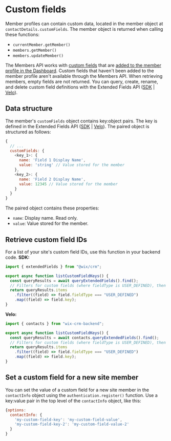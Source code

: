 # Custom fields

Member profiles can contain custom data,
located in the member object at `contactDetails.customFields`.
The member object is returned when calling these functions:

- `currentMember.getMember()`
- `members.getMember()`
- `members.updateMember()`

The Members API works with [custom fields](https://support.wix.com/en/article/adding-custom-fields-to-contacts) that are
[added to the member profile in the Dashboard](https://www.wix.com/my-account/site-selector/?buttonText=Select%20Site&title=Select%20a%20Site&autoSelectOnSingleSite=true&actionUrl=https:%2F%2Fwww.wix.com%2Fdashboard%2F%7B%7BmetaSiteId%7D%7D%2Fmembers-account).
Custom fields that haven't been added to the member profile
aren't available through the Members API.
When retrieving members, empty fields are not returned.
You can query, create, rename, and delete custom field definitions with the 
Extended Fields API ([SDK](https://dev.wix.com/docs/sdk/backend-modules/crm/extended-fields/introduction) | [Velo](https://dev.wix.com/docs/velo/apis/wix-crm-v2/extended-fields/introduction)).

## Data structure

The member's `customFields` object contains key:object pairs.
The key is defined in the Extended Fields API ([SDK](https://dev.wix.com/docs/sdk/backend-modules/crm/extended-fields/introduction) | [Velo](https://dev.wix.com/docs/velo/apis/wix-crm-v2/extended-fields/introduction)).
The paired object is structured as follows:

```js
{
  // ...
  customFields: {
    <key_1>: {
      name: 'Field 1 Display Name',
      value: 'string' // Value stored for the member
    },
    <key_2>: {
      name: 'Field 2 Display Name',
      value: 12345 // Value stored for the member
    }
  }
}
```

The paired object contains these properties:

- `name`: Display name. Read only.
- `value`: Value stored for the member.

## Retrieve custom field IDs

For a list of your site's custom field IDs, use this function in your backend code.
**SDK:**
```js
import { extendedFields } from "@wix/crm";

export async function listCustomFieldKeys() {
  const queryResults = await queryExtendedFields().find();
  // Filters for custom fields (where fieldType is USER_DEFINED), then converts to an array of keys
  return queryResults.items
    .filter((field) => field.fieldType === "USER_DEFINED")
    .map((field) => field.key);
}
```

**Velo:**
```js
import { contacts } from "wix-crm-backend";

export async function listCustomFieldKeys() {
  const queryResults = await contacts.queryExtendedFields().find();
  // Filters for custom fields (where fieldType is USER_DEFINED), then converts to an array of keys
  return queryResults.items
    .filter((field) => field.fieldType === "USER_DEFINED")
    .map((field) => field.key);
}
```

## Set a custom field for a new site member

You can set the value of a custom field for a new site member in the `contactInfo` object
using the `authentication.register()` function.
Use a key:value pair in the top level of the `contactInfo` object, like this:

```js
{options:
  contactInfo: {
    'my-custom-field-key': 'my-custom-field-value',
    'my-custom-field-key-2': 'my-custom-field-value-2'
  }
}
```
